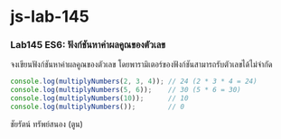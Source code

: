 # js-lab-145
### Lab145 ES6: ฟังก์ชันหาค่าผลคูณของตัวเลข 
จงเขียนฟังก์ชันหาค่าผลคูณของตัวเลข โดยพารามิเตอร์ของฟังก์ชันสามารถรับตัวเลขได้ไม่จำกัด

```JavaScript
console.log(multiplyNumbers(2, 3, 4)); // 24 (2 * 3 * 4 = 24)
console.log(multiplyNumbers(5, 6));    // 30 (5 * 6 = 30)
console.log(multiplyNumbers(10));      // 10
console.log(multiplyNumbers());        // 0
```
ชัยรัตน์ ทรัพย์สนอง (ตูน)

